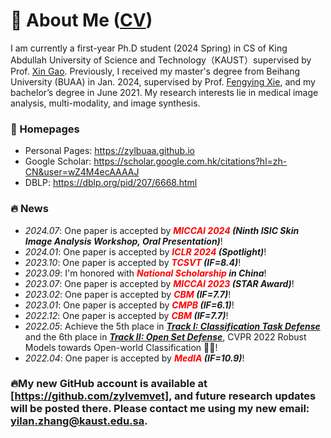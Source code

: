 # 👋 About Me  ([CV](https://zylbuaa.github.io/images/CV-YilanZhang.pdf))
I am currently a first-year Ph.D student (2024 Spring) in CS of King Abdullah University of Science and Technology（KAUST）supervised by Prof. [Xin Gao](https://scholar.google.com/citations?user=wqdK8ugAAAAJ&hl=zh-CN). Previously, I received my master's degree from Beihang University (BUAA) in Jan. 2024, supervised by Prof. [Fengying Xie](https://www.sa.buaa.edu.cn/info/1153/6827.htm), and my bachelor’s degree in June 2021. My research interests lie in medical image analysis, multi-modality, and image synthesis.

### 📎 Homepages
- Personal Pages: https://zylbuaa.github.io
- Google Scholar: https://scholar.google.com.hk/citations?hl=zh-CN&user=wZ4M4ecAAAAJ
- DBLP: https://dblp.org/pid/207/6668.html

### 🔥 News
- *2024.07*: One paper is accepted by ***<font color="red">MICCAI 2024 </font> (Ninth ISIC Skin Image Analysis Workshop, Oral Presentation)***!
- *2024.01*: One paper is accepted by ***<font color="red">ICLR 2024</font> (Spotlight)***!
- *2023.10*: One paper is accepted by ***<font color="red">TCSVT</font> (IF=8.4)***!
- *2023.09*: I'm honored with ***<font color="red">National Scholarship </font> in China***!
- *2023.07*: One paper is accepted by ***<font color="red">MICCAI 2023</font> (STAR Award)***!
- *2023.02*: One paper is accepted by ***<font color="red">CBM</font> (IF=7.7)***!
- *2023.01*: One paper is accepted by ***<font color="red">CMPB</font> (IF=6.1)***!
- *2022.12*: One paper is accepted by ***<font color="red">CBM</font> (IF=7.7)***!
- *2022.05*: Achieve the 5th place in ***[Track I: Classification Task Defense](https://artofrobust.github.io/)*** and the 6th place in ***[Track II: Open Set Defense](https://artofrobust.github.io/)***, CVPR 2022 Robust Models towards Open-world Classification 🎉🎉!
- *2022.04*: One paper is accepted by ***<font color="red">MedIA</font> (IF=10.9)***!

### 🔥My new GitHub account is available at [https://github.com/zylvemvet], and future research updates will be posted there. Please contact me using my new email: yilan.zhang@kaust.edu.sa.
